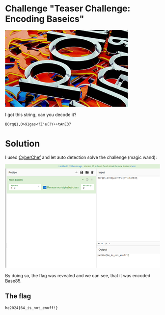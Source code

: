 # Challenge "Teaser Challenge: Encoding Baseics"
<img src="banner.jpg" width="400px" alt="Banner Image">

I got this string, can you decode it?

    BOrqQ1,O>91gas<?Z'e(?Y++tAnE37


# Solution
I used [CyberChef](https://gchq.github.io/CyberChef/ "CyberChef on GitHub") and let auto detection solve the challenge (magic wand):

![CyberChef auto detection](CyberChef.png)

By doing so, the flag was revealed and we can see, that it was encoded Base85.

## The flag
    he2024{64_is_not_enuff!}